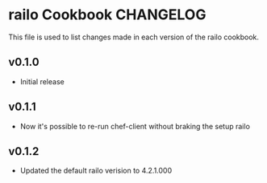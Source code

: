 railo Cookbook CHANGELOG
==========================
This file is used to list changes made in each version of the railo cookbook.


v0.1.0
------
- Initial release

v0.1.1
------
- Now it's possible to re-run chef-client without braking the setup railo

v0.1.2
------
- Updated the default railo verision to 4.2.1.000
